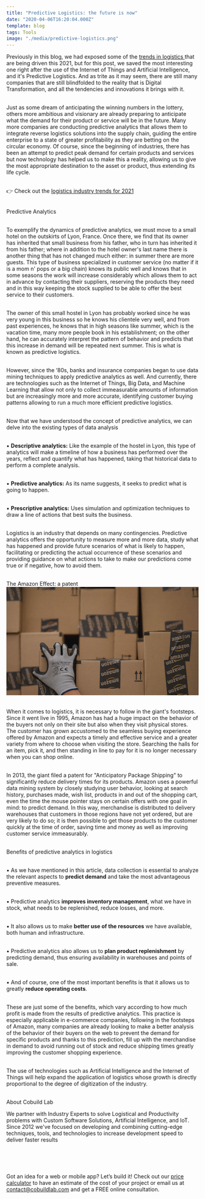 ```yaml
---
title: "Predictive Logistics: the future is now"
date: "2020-04-06T16:20:04.000Z"
template: blog
tags: Tools
image: "./media/predictive-logistics.png"
---
```


Previously in this blog, we had exposed some of the <a target="_blank" href="https://cobuildlab.com/blog/logistics-industry-trends-for-2021/"> trends in logistics </a> that are being driven this 2021, but for this post, we saved the most interesting one right after the use of the Internet of Things and Artificial Intelligence, and it's Predictive Logistics. And as trite as it may seem, there are still many companies that are still blindfolded to the reality that is Digital Transformation, and all the tendencies and innovations it brings with it. <br> </br>

Just as some dream of anticipating the winning numbers in the lottery, others more ambitious and visionary are already preparing to anticipate what the demand for their product or service will be in the future. Many more companies are conducting predictive analytics that allows them to integrate reverse logistics solutions into the supply chain, guiding the entire enterprise to a state of greater profitability as they are betting on the circular economy. Of course, since the beginning of industries, there has been an attempt to predict peak demand for certain products and services but now technology has helped us to make this a reality, allowing us to give the most appropriate destination to the asset or product, thus extending its life cycle. <br> </br>

<title-6 align="centered"> 👉 Check out the <a target="_blank" href="https://cobuildlab.com/blog/logistics-industry-trends-for-2021-part-2/"> logistics industry trends for 2021 </a> </title-6>  <br> </br>



<title-3 align="centered"> Predictive Analytics </title-3> <br> </br>

To exemplify the dynamics of predictive analytics, we must move to a small hotel on the outskirts of Lyon, France. Once there, we find that its owner has inherited that small business from his father, who in turn has inherited it from his father; where in addition to the hotel owner's last name there is another thing that has not changed much either: in summer there are more guests. This type of business specialized in customer service (no matter if it is a mom n' pops or a big chain) knows its public well and knows that in some seasons the work will increase considerably which allows them to act in advance by contacting their suppliers, reserving the products they need and in this way keeping the stock supplied to be able to offer the best service to their customers. <br> </br>  

The owner of this small hostel in Lyon has probably worked since he was very young in this business so he knows his clientele very well, and from past experiences, he knows that in high seasons like summer, which is the vacation time, many more people book in his establishment; on the other hand, he can accurately interpret the pattern of behavior and predicts that this increase in demand will be repeated next summer.  This is what is known as predictive logistics. <br> </br>


However, since the ‘80s, banks and insurance companies began to use data mining techniques to apply predictive analytics as well. And currently, there are technologies such as the Internet of Things, Big Data, and Machine Learning that allow not only to collect immeasurable amounts of information but are increasingly more and more accurate, identifying customer buying patterns allowing to run a much more efficient predictive logistics.  <br> </br>

Now that we have understood the concept of predictive analytics, we can delve into the existing types of data analysis <br> </br>

▪️ **Descriptive analytics:** Like the example of the hostel in Lyon, this type of analytics will make a timeline of how a business has performed over the years, reflect and quantify what has happened, taking that historical data to perform a complete analysis. <br> </br>

▪️ **Predictive analytics:** As its name suggests, it seeks to predict what is going to happen.  <br> </br>

▪️ **Prescriptive analytics:** Uses simulation and optimization techniques to draw a line of actions that best suits the business.  <br> </br>


Logistics is an industry that depends on many contingencies. Predictive analytics offers the opportunity to measure more and more data, study what has happened and provide future scenarios of what is likely to happen, facilitating or predicting the actual occurrence of these scenarios and providing guidance on what actions to take to make our predictions come true or if negative, how to avoid them. <br> </br>


<title-3 align="centered"> The Amazon Effect: a patent </title-3>
<img src="./media/predictive-logistics-1.png"> <br> </br>

When it comes to logistics, it is necessary to follow in the giant's footsteps. Since it went live in 1995, Amazon has had a huge impact on the behavior of the buyers not only on their site but also when they visit physical stores. The customer has grown accustomed to the seamless buying experience offered by Amazon and expects a timely and effective service and a greater variety from where to choose when visiting the store. Searching the halls for an item, pick it, and then standing in line to pay for it is no longer necessary when you can shop online. <br> </br>

In 2013, the giant filed a patent for "Anticipatory Package Shipping" to significantly reduce delivery times for its products. Amazon uses a powerful data mining system by closely studying user behavior, looking at search history, purchases made, wish list, products in and out of the shopping cart, even the time the mouse pointer stays on certain offers with one goal in mind: to predict demand. In this way, merchandise is distributed to delivery warehouses that customers in those regions have not yet ordered, but are very likely to do so; it is then possible to get those products to the customer quickly at the time of order, saving time and money as well as improving customer service immeasurably. <br> </br>


<title-3 align="centered"> Benefits of predictive analytics in logistics </title-3> <br> </br>

▪️ As we have mentioned in this article, data collection is essential to analyze the relevant aspects to **predict demand** and take the most advantageous preventive measures. <br> </br>

▪️ Predictive analytics **improves inventory management**, what we have in stock, what needs to be replenished, reduce losses, and more. <br> </br>

▪️ It also allows us to make **better use of the resources** we have available, both human and infrastructure. <br> </br>

▪️ Predictive analytics also allows us to **plan product replenishment** by predicting demand, thus ensuring availability in warehouses and points of sale. <br> </br>

▪️ And of course, one of the most important benefits is that it allows us to greatly **reduce operating costs**.  <br> </br>
 

These are just some of the benefits, which vary according to how much profit is made from the results of predictive analytics. This practice is especially applicable in e-commerce companies, following in the footsteps of Amazon, many companies are already looking to make a better analysis of the behavior of their buyers on the web to prevent the demand for specific products and thanks to this prediction, fill up with the merchandise in demand to avoid running out of stock and reduce shipping times greatly improving the customer shopping experience.  <br> </br>

The use of technologies such as Artificial Intelligence and the Internet of Things will help expand the application of logistics whose growth is directly proportional to the degree of digitization of the industry.   <br> </br>



<title-5 align="left"> About Cobuild Lab </title-5>

We partner with Industry Experts to solve Logistical and Productivity problems with Custom Software Solutions, Artificial Intelligence, and IoT.  Since 2012 we've focused on developing and combining cutting-edge techniques, tools, and technologies to increase development speed to deliver faster results <br> </br>

<youtube-video id="5fbYxQNgJ7s&"></youtube-video>  <br> </br>

Got an idea for a web or mobile app? Let’s build it! Check out our <a target="_blank" href="https://cobuildlab.com/price-calculator/">  price calculator</a> to have an estimate of the cost of your project or email us at contact@cobuildlab.com and get a FREE online consultation. 



